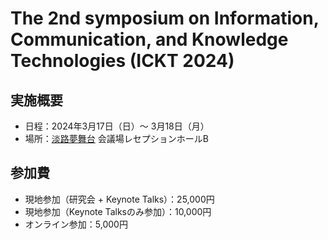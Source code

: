 # The 2nd symposium on Information, Communication, and Knowledge Technologies (ICKT 2024) 

## 実施概要
* 日程：2024年3月17日（日）～ 3月18日（月）
* 場所：[淡路夢舞台](https://www.yumebutai.co.jp) 会議場レセプションホールB

## 参加費
* 現地参加（研究会 + Keynote Talks）：25,000円
* 現地参加（Keynote Talksのみ参加）：10,000円
* オンライン参加：5,000円
